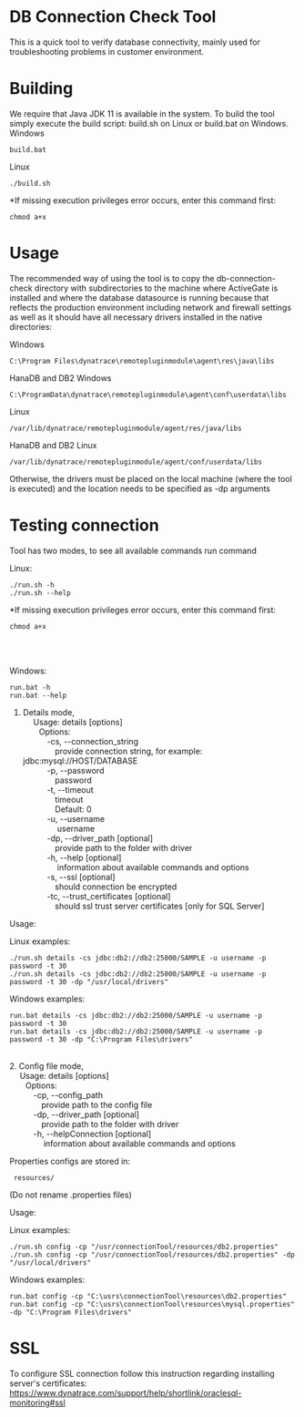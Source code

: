 # DB Connection Check Tool

This is a quick tool to verify database connectivity, mainly used for
troubleshooting problems in customer environment.
<br>
# Building
We require that Java JDK 11 is available in the system. To build the tool simply execute the build script: build.sh on Linux or build.bat on Windows.
Windows
```
build.bat
```
Linux
```
./build.sh
```
*If missing execution privileges error occurs, enter this command first:
```
chmod a+x
```

# Usage
The recommended way of using the tool is to copy the db-connection-check directory with subdirectories to the machine where ActiveGate is installed and where the database datasource is running because that reflects the production environment including network and firewall settings as well as it should have all necessary drivers installed in the native directories:

Windows
```
C:\Program Files\dynatrace\remotepluginmodule\agent\res\java\libs
```
HanaDB and DB2 Windows
```
C:\ProgramData\dynatrace\remotepluginmodule\agent\conf\userdata\libs
```
Linux
```
/var/lib/dynatrace/remotepluginmodule/agent/res/java/libs
```
HanaDB and DB2 Linux
```
/var/lib/dynatrace/remotepluginmodule/agent/conf/userdata/libs
```

Otherwise, the drivers must be placed on the local machine (where the tool is executed) 
and the location needs to be specified as -dp arguments
# Testing connection

Tool has two modes, to see all available commands run command

Linux:
```
./run.sh -h
./run.sh --help
```

*If missing execution privileges error occurs, enter this command first:
```
chmod a+x
```
<br>
<br>

Windows:
```
run.bat -h
run.bat --help
```


1. Details mode,</br>
    &emsp; Usage: details [options]<br />
    &emsp;&emsp;Options:<br />
    &emsp;&emsp;&emsp;-cs, --connection_string<br />
    &emsp;&emsp;&emsp;&emsp;provide connection string, for example: jdbc:mysql://HOST/DATABASE<br />
    &emsp;&emsp;&emsp;-p, --password<br />
    &emsp;&emsp;&emsp;&emsp;password <br />
    &emsp;&emsp;&emsp;-t, --timeout<br />
    &emsp;&emsp;&emsp;&emsp;timeout<br />
    &emsp;&emsp;&emsp;&emsp;Default: 0<br />
    &emsp;&emsp;&emsp;-u, --username<br />
    &emsp;&emsp;&emsp;&emsp; username<br />
    &emsp;&emsp;&emsp;-dp, --driver_path [optional]<br />
    &emsp;&emsp;&emsp;&emsp;provide path to the folder with driver<br />
    &emsp;&emsp;&emsp;-h, --help [optional]<br /> 
    &emsp;&emsp;&emsp;&emsp; information about available commands and options<br />
    &emsp;&emsp;&emsp;-s, --ssl [optional]<br />
    &emsp;&emsp;&emsp;&emsp;should connection be encrypted<br />
    &emsp;&emsp;&emsp;-tc, --trust_certificates [optional]<br />
    &emsp;&emsp;&emsp;&emsp;should ssl trust server certificates [only for SQL Server]<br />


Usage:

Linux examples:
```
./run.sh details -cs jdbc:db2://db2:25000/SAMPLE -u username -p password -t 30
./run.sh details -cs jdbc:db2://db2:25000/SAMPLE -u username -p password -t 30 -dp "/usr/local/drivers"
```
Windows examples:
```
run.bat details -cs jdbc:db2://db2:25000/SAMPLE -u username -p password -t 30
run.bat details -cs jdbc:db2://db2:25000/SAMPLE -u username -p password -t 30 -dp "C:\Program Files\drivers"
```
<br/>
2. Config file mode,<br />
    &emsp; Usage: details [options]<br />
    &emsp;&emsp;Options:<br />
    &emsp;&emsp;&emsp;-cp, --config_path<br />
    &emsp;&emsp;&emsp;&emsp;provide path to the config file<br />
    &emsp;&emsp;&emsp;-dp, --driver_path [optional]<br />
    &emsp;&emsp;&emsp;&emsp;provide path to the folder with driver<br />
    &emsp;&emsp;&emsp;-h, --helpConnection [optional]<br/>
    &emsp;&emsp;&emsp;&emsp; information about available commands and options 

Properties configs are stored in: <br />
```
 resources/
```
(Do not rename .properties files)

Usage:

Linux examples:
```
./run.sh config -cp "/usr/connectionTool/resources/db2.properties"
./run.sh config -cp "/usr/connectionTool/resources/db2.properties" -dp "/usr/local/drivers"
```
Windows examples:
```
run.bat config -cp "C:\usrs\connectionTool\resources\db2.properties"
run.bat config -cp "C:\usrs\connectionTool\resources\mysql.properties" -dp "C:\Program Files\drivers"
```
# SSL
To configure SSL connection follow this instruction regarding installing server's certificates:
https://www.dynatrace.com/support/help/shortlink/oraclesql-monitoring#ssl
